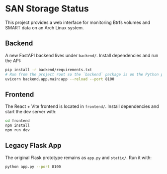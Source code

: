 # SAN Storage Status

This project provides a web interface for monitoring Btrfs volumes and SMART data on an Arch Linux system.

## Backend

A new FastAPI backend lives under `backend/`.
Install dependencies and run the API:

```bash
pip install -r backend/requirements.txt
# Run from the project root so the `backend` package is on the Python path.
uvicorn backend.app.main:app --reload --port 8100
```

## Frontend

The React + Vite frontend is located in `frontend/`. Install dependencies and
start the dev server with:

```bash
cd frontend
npm install
npm run dev
```

## Legacy Flask App

The original Flask prototype remains as `app.py` and `static/`.
Run it with:

```bash
python app.py --port 8100
```
